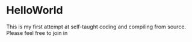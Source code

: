 # HelloWorld
This is my first attempt at self-taught coding and compiling from source.
Please feel free to join in
